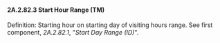 #### 2A.2.82.3 Start Hour Range (TM)

Definition: Starting hour on starting day of visiting hours range. See first component, _2A.2.82.1_, "_Start Day Range (ID)_".
